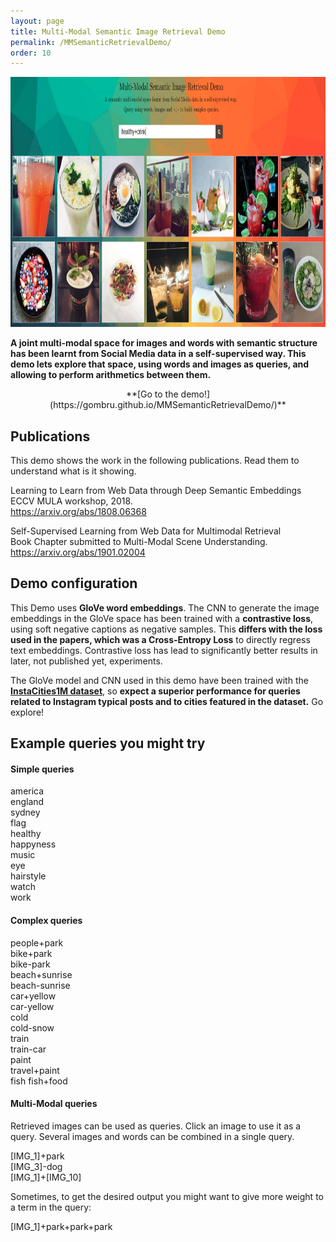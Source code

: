 ```yaml
---
layout: page
title: Multi-Modal Semantic Image Retrieval Demo
permalink: /MMSemanticRetrievalDemo/
order: 10
---
```

<!---
<center>
	<object data="http://158.109.9.237:45993" width="600" height="700"> 
	    Your browser doesn’t support the object tag. 
	</object>
</center>
-->

<div class="imgcap">
<a href="http://158.109.9.237:45993"
target="_blank"><img src="/assets/MMSemanticRetrievalDemo/demo.png" height = "400"></a>
</div>

**A joint multi-modal space for images and words with semantic structure has been learnt from Social Media data in a self-supervised way.
This demo lets explore that space, using words and images as queries, and allowing to perform arithmetics between them.**

<p align="center">   
**[Go to the demo!](https://gombru.github.io/MMSemanticRetrievalDemo/)**
</p>


## Publications

This demo shows the work in the following publications. Read them to understand what is it showing.

Learning to Learn from Web Data through Deep Semantic Embeddings  
ECCV MULA workshop, 2018.  
https://arxiv.org/abs/1808.06368  

Self-Supervised Learning from Web Data for Multimodal Retrieval  
Book Chapter submitted to Multi-Modal Scene Understanding.  
https://arxiv.org/abs/1901.02004  

## Demo configuration

This Demo uses **GloVe word embeddings**. The CNN to generate the image embeddings in the GloVe space has been trained with a **contrastive
loss**, using soft negative captions as negative samples. This **differs with the loss used in the papers, which was a Cross-Entropy Loss** to directly regress text embeddings. 
Contrastive loss has lead to significantly better results in later, not published yet, experiments.

The GloVe model and CNN used in this demo have been trained with the **[InstaCities1M dataset](https://gombru.github.io/2018/08/01/InstaCities1M/)**, so **expect a superior performance for queries related to Instagram typical posts and to cities featured in the dataset.** Go explore!

## Example queries you might try

#### Simple queries
america  
england  
sydney  
flag  
healthy  
happyness  
music  
eye  
hairstyle  
watch  
work  

#### Complex queries
people+park  
bike+park   
bike-park  
beach+sunrise  
beach-sunrise  
car+yellow  
car-yellow  
cold  
cold-snow  
train  
train-car  
paint  
travel+paint  
fish
fish+food

#### Multi-Modal queries
Retrieved images can be used as queries. Click an image to use it as a query.
Several images and words can be combined in a single query.

[IMG_1]+park  
[IMG_3]-dog  
[IMG_1]+[IMG_10]  

Sometimes, to get the desired output you might want to give more weight to a term in the query:

[IMG_1]+park+park+park

